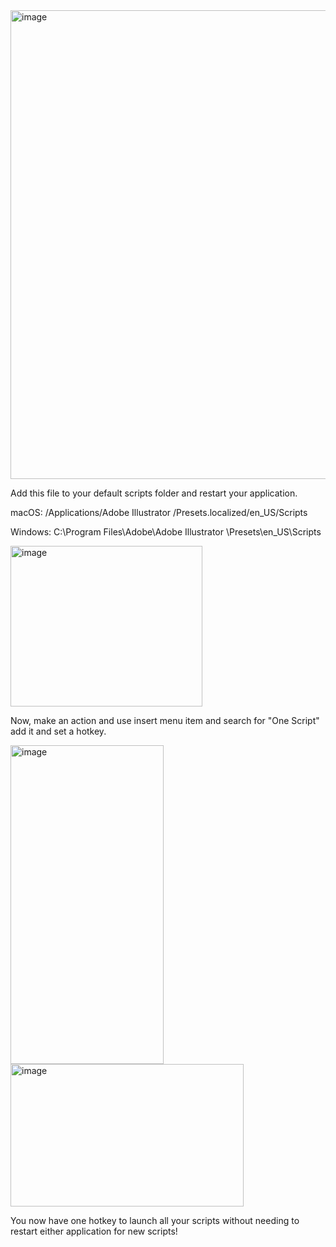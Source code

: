  <img width="1223" height="750" alt="image" src="https://github.com/user-attachments/assets/38265fb0-c21a-4144-b14b-e454a7cc08fb" />

Add this file to your default scripts folder and restart your application.   

macOS: /Applications/Adobe Illustrator <Version>/Presets.localized/en_US/Scripts

Windows: C:\Program Files\Adobe\Adobe Illustrator <Version>\Presets\en_US\Scripts

<img width="307" height="257" alt="image" src="https://github.com/user-attachments/assets/a0817624-e119-4a17-896d-e06dd223956f" />

Now, make an action and use insert menu item and search for "One Script" add it and set a hotkey.

<img width="245" height="510" alt="image" src="https://github.com/user-attachments/assets/b29e466f-643c-48cc-8f30-39c26da2a7ae" />
<img width="373" height="228" alt="image" src="https://github.com/user-attachments/assets/f2e70e8a-e40c-4f30-b66e-ef12bb9ccdde" />

You now have one hotkey to launch all your scripts without needing to restart either application for new scripts!
